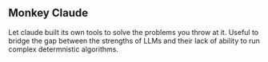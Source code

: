 ## Monkey Claude
Let claude built its own tools to solve the problems you throw at it.
Useful to bridge the gap between the strengths of LLMs and their lack of ability to run complex determnistic algorithms.
